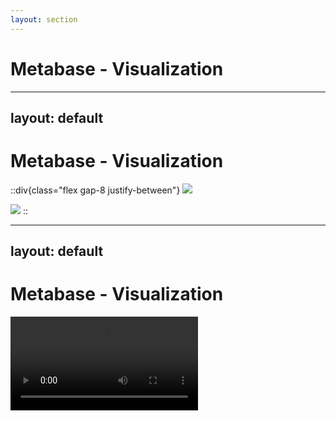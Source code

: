 ```yaml
---
layout: section
---
```


# Metabase - Visualization

<!--
- this one was test flake that inspired the name of this presentation
- blink and you’ll miss it
- in fact, I’m going to show you a screenshot from failing and passing test side by side
-->

---
layout: default
---
# Metabase - Visualization

::div{class="flex gap-8 justify-between"}
![](/images/before.png)

![](/images/after.png)
::

---
layout: default
---

# Metabase - Visualization
<video src="/images/shift.mov" autoplay loop class="h-[80%] m-auto" />

<!-- 
- can you see it now?
- I’m going to tell you straight away, that it is the font change that caused the test to fail
- it was a simpl css change, but what’s really interesting is how it actually affected the functional side of tests
-->

---
layout: default
---

# Metabase - Visualization

### Error message:
```plain {*|3|4}
AssertionError: Timed out retrying after 4000ms: 
expected '<span.rounded.flex.align-center.text-bold.cursor-pointer>' 
to have text 'Created At is Apr 1, 12:00 AM – Sep 1, 2022, 12:00 AM', 
but the text was 'Created At is May 1, 12:00 AM – Sep 1, 2022, 12:00 AM'
```
<!-- 
- this was the most confusing part about it
- there was nothing that pointed to a problem with CSS
- in fact, it looked like a functional error
- [click] because we expected the date range to Start on Apr 1
- [click] but it actually started on May 1
-->

---
layout: default
---

```js {*|9-13|17-20}
it("should apply filters to the series selecting area range", () => {
  cy.viewport(1280, 800);

  visitQuestionAdhoc({
    dataset_query: testQuery,
    display: "line",
  });

	// select date range drag & drop
  cy.get(".Visualization")
    .trigger("mousedown", 100, 200)
    .trigger("mousemove", 230, 200)
    .trigger("mouseup", 230, 200);

  cy.wait("@dataset");

  cy.findByTestId("filter-pill").should(
    "have.text",
    "Created At is Apr 1, 12:00 AM – Sep 1, 2022, 12:00 AM",
  );

  cy.get(".Visualization .dot").should("have.length", 6);
});
```

<!--
- to give you a better idea of what the test did, here’s the test code
- [click] the test tried to select a range
- [click] and then validate that the range was indeed selected
-->

---
layout: default
---

# Metabase - Visualization

![](/images/network.png){class="h-90 m-auto"}

<!--
- a good place to look when bugs like these happen is in network panel
- since we recorded tests, we were able to look into the network panel and confirm, that the range selected started on May 1st
- so our test was doing something we didn’t expect
- it didn’t behave the way we wanted
-->

---
layout: default
---

# Metabase - Visualization
<video src="/images/shift.mov" autoplay loop class="h-[80%] m-auto" />

<!-- 
- going back to the video comparison
- we can see why the test did not work the way we wanted
- the css change caused the whole layout to shift
- so the cypress commands that relied on precise coordinates on page were selecting something different after we used bolder fonts
-->
